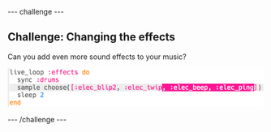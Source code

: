 \--- challenge \---

## Challenge: Changing the effects

Can you add even more sound effects to your music?

![צילום מסך](images/dj-effects-more.png)

\--- /challenge \---
